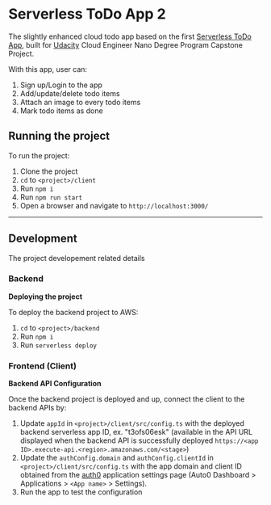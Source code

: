 # Serverless ToDo App 2

The slightly enhanced cloud todo app based on the first [Serverless ToDo App](https://github.com/hafiz-azman/serverless-todo-app), built for [Udacity](https://www.udacity.com/) Cloud Engineer Nano Degree Program Capstone Project.

With this app, user can:

1. Sign up/Login to the app
2. Add/update/delete todo items
3. Attach an image to every todo items
4. Mark todo items as done

## Running the project

To run the project:

1. Clone the project
2. `cd` to `<project>/client`
3. Run `npm i`
4. Run `npm run start`
5. Open a browser and navigate to `http://localhost:3000/`

<hr>

## Development

The project developement related details

### Backend

**Deploying the project**

To deploy the backend project to AWS:

1. `cd` to `<project>/backend`
2. Run `npm i`
3. Run `serverless deploy`

### Frontend (Client)

**Backend API Configuration**

Once the backend project is deployed and up, connect the client to the backend APIs by:

1. Update `appId` in `<project>/client/src/config.ts` with the deployed backend serverless app ID, ex. "t3ofs06esk" (available in the API URL displayed when the backend API is successfully deployed `https://<app ID>.execute-api.<region>.amazonaws.com/<stage>`)
2. Update the `authConfig.domain` and `authConfig.clientId` in `<project>/client/src/config.ts` with the app domain and client ID obtained from the [auth0](https://auth0.com/) application settings page (Auto0 Dashboard > Applications > `<App name>` > Settings).
3. Run the app to test the configuration


